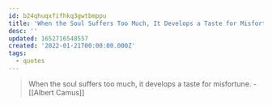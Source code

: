```yaml
---
id: b24qhuqxfifhkq3gwtbmppu
title: 'When the Soul Suffers Too Much, It Develops a Taste for Misfortune'
desc: ''
updated: 1652716548557
created: '2022-01-21T00:00:00.000Z'
tags:
  - quotes
---
```


> When the soul suffers too much, it develops a taste for misfortune. - [[Albert Camus]]
